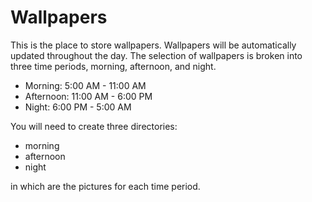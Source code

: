 # Wallpapers

This is the place to store wallpapers. Wallpapers will be automatically updated
throughout the day. The selection of wallpapers is broken into three time periods,
morning, afternoon, and night.

- Morning: 5:00 AM - 11:00 AM
- Afternoon: 11:00 AM - 6:00 PM
- Night: 6:00 PM - 5:00 AM

You will need to create three directories:

- morning
- afternoon
- night

in which are the pictures for each time period.
